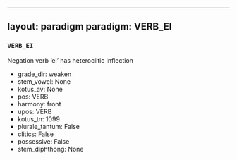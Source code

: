
---
layout: paradigm
paradigm: VERB_EI
---
### ` VERB_EI `

Negation verb ‘ei’ has heteroclitic inflection
* grade_dir: weaken
* stem_vowel: None
* kotus_av: None
* pos: VERB
* harmony: front
* upos: VERB
* kotus_tn: 1099
* plurale_tantum: False
* clitics: False
* possessive: False
* stem_diphthong: None
